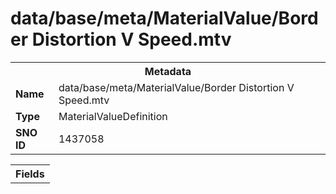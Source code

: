 <h1>data/base/meta/MaterialValue/Border Distortion V Speed.mtv</h1><table><tr><th colspan="100%">Metadata</th></tr><tr><td><b>Name</b></td><td>data/base/meta/MaterialValue/Border Distortion V Speed.mtv</td></tr><tr><td><b>Type</b></td><td>MaterialValueDefinition</td></tr><tr><td><b>SNO ID</b></td><td>1437058</td></tr></table>

<table><tr><th colspan="100%">Fields</th></tr></table>

